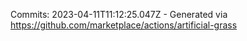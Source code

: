 Commits: 2023-04-11T11:12:25.047Z - Generated via https://github.com/marketplace/actions/artificial-grass
<br>

